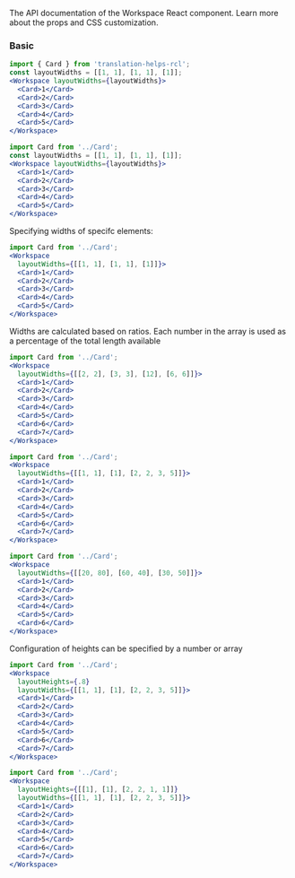The API documentation of the Workspace React component. Learn more about the props and CSS customization.

### Basic

```jsx
import { Card } from 'translation-helps-rcl';
const layoutWidths = [[1, 1], [1, 1], [1]];
<Workspace layoutWidths={layoutWidths}>
  <Card>1</Card>
  <Card>2</Card>
  <Card>3</Card>
  <Card>4</Card>
  <Card>5</Card>
</Workspace>
```

```jsx
import Card from '../Card';
const layoutWidths = [[1, 1], [1, 1], [1]];
<Workspace layoutWidths={layoutWidths}>
  <Card>1</Card>
  <Card>2</Card>
  <Card>3</Card>
  <Card>4</Card>
  <Card>5</Card>
</Workspace>
```

Specifying widths of specifc elements:

```jsx
import Card from '../Card';
<Workspace
  layoutWidths={[[1, 1], [1, 1], [1]]}>
  <Card>1</Card>
  <Card>2</Card>
  <Card>3</Card>
  <Card>4</Card>
  <Card>5</Card>
</Workspace>
```

Widths are calculated based on ratios. Each number in the array
is used as a percentage of the total length available

```jsx
import Card from '../Card';
<Workspace
  layoutWidths={[[2, 2], [3, 3], [12], [6, 6]]}>
  <Card>1</Card>
  <Card>2</Card>
  <Card>3</Card>
  <Card>4</Card>
  <Card>5</Card>
  <Card>6</Card>
  <Card>7</Card>
</Workspace>
```

```jsx
import Card from '../Card';
<Workspace
  layoutWidths={[[1, 1], [1], [2, 2, 3, 5]]}>
  <Card>1</Card>
  <Card>2</Card>
  <Card>3</Card>
  <Card>4</Card>
  <Card>5</Card>
  <Card>6</Card>
  <Card>7</Card>
</Workspace>
```

```jsx
import Card from '../Card';
<Workspace
  layoutWidths={[[20, 80], [60, 40], [30, 50]]}>
  <Card>1</Card>
  <Card>2</Card>
  <Card>3</Card>
  <Card>4</Card>
  <Card>5</Card>
  <Card>6</Card>
</Workspace>
```


Configuration of heights can be specified by a number or array

```jsx
import Card from '../Card';
<Workspace
  layoutHeights={.8}
  layoutWidths={[[1, 1], [1], [2, 2, 3, 5]]}>
  <Card>1</Card>
  <Card>2</Card>
  <Card>3</Card>
  <Card>4</Card>
  <Card>5</Card>
  <Card>6</Card>
  <Card>7</Card>
</Workspace>
```

```jsx
import Card from '../Card';
<Workspace
  layoutHeights={[[1], [1], [2, 2, 1, 1]]}
  layoutWidths={[[1, 1], [1], [2, 2, 3, 5]]}>
  <Card>1</Card>
  <Card>2</Card>
  <Card>3</Card>
  <Card>4</Card>
  <Card>5</Card>
  <Card>6</Card>
  <Card>7</Card>
</Workspace>
```